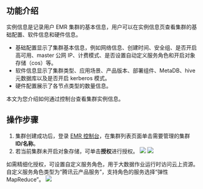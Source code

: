## 功能介绍
实例信息是记录用户 EMR 集群的基本信息，用户可以在实例信息页查看集群的基础配置、软件信息和硬件信息。
- 基础配置显示了集群基本信息，例如网络信息、创建时间、安全组、是否开启高可用、master 公网 IP、计费模式、是否设置自动定义服务角色和开启对象存储（cos）等。
- 软件信息显示了集群类型、应用场景、产品版本、部署组件、MetaDB、hive 元数据库以及是否开启 kerberos 模式。
- 硬件配置展示了各节点类型的数量信息。

本文为您介绍如何通过控制台查看集群实例信息。

## 操作步骤
1. 集群创建成功后，登录 [EMR 控制台](https://console.cloud.tencent.com/emr)，在集群列表页面单击需要管理的集群 **ID/名称**。
2. 若当前集群未开启对象存储，可单击**授权**进行授权。
![](https://qcloudimg.tencent-cloud.cn/raw/664ae852d86103a54c0f60f5607cd898.png)
![](https://qcloudimg.tencent-cloud.cn/raw/662ae1616aa6d83ebf0cfc2acc24780a.png)

如需精细化授权，可设置自定义服务角色，用于大数据作业运行时访问云上资源。自定义服务角色类型为“腾讯云产品服务”，支持角色的服务选择“弹性MapReduce”。
![](https://qcloudimg.tencent-cloud.cn/raw/4ede0bf23a4caceeb9d713bbd8c87bbd.png)
